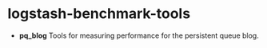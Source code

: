 # logstash-benchmark-tools

- **pq_blog** Tools for measuring performance for the persistent queue blog.